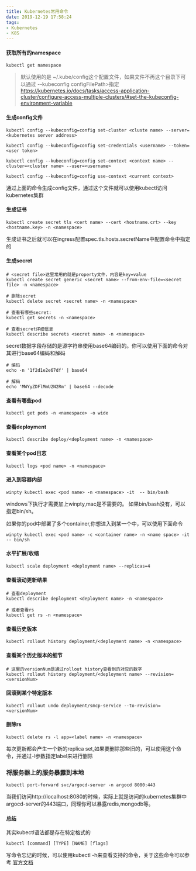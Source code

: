 ```yaml
---
title: Kubernetes常用命令
date: 2019-12-19 17:58:24
tags:
- Kubernetes
- K8S
---
```



#### 获取所有的namespace

```
kubectl get namespace
```
> 默认使用的是 ~/.kube/config这个配置文件，如果文件不再这个目录下可以通过 --kubeconfig configFilePath>指定
> https://kubernetes.io/docs/tasks/access-application-cluster/configure-access-multiple-clusters/#set-the-kubeconfig-environment-variable

<!--more-->

#### 生成config文件
```
kubectl config --kubeconfig=config set-cluster <cluste name> --server=<kubernetes server address>

kubectl config --kubeconfig=config set-credentials <username> --token=<user token>

kubectl config --kubeconfig=config set-context <context name> --cluster=<cluster name> --user=<username>

kubectl config --kubeconfig=config use-context <current context>

```

通过上面的命令生成config文件，通过这个文件就可以使用kubectl访问kubernetes集群

#### 生成证书
```
kubectl create secret tls <cert name> --cert <hostname.crt> --key <hostname.key> -n <namespace>
```

生成证书之后就可以在ingress配置spec.tls.hosts.secretName中配置命令中指定的<cert name>

#### 生成secret

```
# <secret file>这里常用的就是property文件，内容是key=value
kubectl create secret generic <secret name> --from-env-file=<secret file> -n <namespace>

# 删除secret
kubectl delete secret <secret name> -n <namespace>

# 查看有哪些secret:
kubectl get secrets -n <namespace>

# 查看secret详细信息
kubectl describe secrets <secret name> -n <namespace>

```

secret数据字段存储的是源字符串使用base64编码的。你可以使用下面的命令对其进行base64编码和解码

```
# 编码
echo -n '1f2d1e2e67df' | base64

# 解码
echo 'MWYyZDFlMmU2N2Rm' | base64 --decode

```

#### 查看有哪些pod

```
kubectl get pods -n <namespace> -o wide
```

#### 查看deployment

```
kubectl describe deploy/<deployment name> -n <namespace>
```

#### 查看某个pod日志

```
kubectl logs <pod name> -n <namespace>
```

#### 进入到容器内部

```
winpty kubectl exec <pod name> -n <namespace> -it  -- bin/bash
```

windows下执行才需要加上winpty,mac是不需要的。 如果bin/bash没有，可以指定bin/sh。

如果你的pod中部署了多个container,你想进入到某一个中，可以使用下面命令

```
winpty kubectl exec <pod name> -c <container name> -n <name space> -it -- bin/sh
```

#### 水平扩展/收缩

```
kubectl scale deployment <deployment name> --replicas=4
```

#### 查看滚动更新结果

```
# 查看deployment
kubectl describe deployment <deployment name> -n <namespace>

# 或者查看rs
kubectl get rs -n <namespace>

```

#### 查看历史版本

```
kubectl rollout history deployment/<deployment name> -n <namespace>
```

#### 查看某个历史版本的细节

```
# 这里的versionNum是通过rollout history查看到的对应的数字
kubectl rollout history deployment/<deployment name> --revision=<versionNum>
```

#### 回滚到某个特定版本

```
kubectl rollout undo deployment/smcp-service --to-revision=<versionNum>
```

#### 删除rs

```
kubectl delete rs -l app=<label name> -n <namespace>

```
每次更新都会产生一个新的replica set,如果要删除那些旧的，可以使用这个命令，并通过-l参数指定label来进行删除

### 将服务器上的服务暴露到本地

```
kubectl port-forward svc/argocd-server -n argocd 8080:443
```

当我们访问http://localhost:8080的时候，实际上就是访问的kubernetes集群中argocd-server的443端口，同理你可以暴露redis,mongodb等。

#### 总结

其实kubectl语法都是存在特定格式的

```
kubectl [command] [TYPE] [NAME] [flags]
```

写命令忘记的时候，可以使用kubectl -h来查看支持的命令，关于这些命令可以参考 [官方文档](https://kubernetes.io/docs/reference/kubectl/overview/)